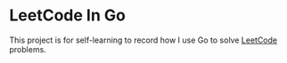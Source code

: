 # LeetCode In Go

This project is for self-learning to record how I use Go to solve [LeetCode](https://leetcode.com/) problems.
